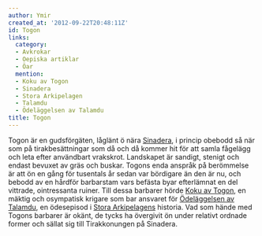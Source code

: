 ```yaml
---
author: Ymir
created_at: '2012-09-22T20:48:11Z'
id: Togon
links:
  category:
  - Avkrokar
  - Oepiska artiklar
  - Öar
  mention:
  - Koku av Togon
  - Sinadera
  - Stora Arkipelagen
  - Talamdu
  - Ödeläggelsen av Talamdu
title: Togon
---
```


Togon är en gudsförgäten, låglänt ö nära [Sinadera], i princip obebodd så när som på
tirakbesättningar som då och då kommer hit för att samla fågelägg och leta efter användbart
vrakskrot. Landskapet är sandigt, stenigt och endast bevuxet av gräs och buskar. Togons enda anspråk
på berömmelse är att ön en gång för tusentals år sedan var bördigare än den är nu, och bebodd av en
hårdför barbarstam vars befästa byar efterlämnat en del vittrade, ointressanta ruiner. Till dessa
barbarer hörde [Koku av Togon], en mäktig och osympatisk krigare som bar ansvaret för [Ödeläggelsen
av] [Talamdu], en ödesepisod i [Stora Arkipelagens] historia. Vad som hände med Togons barbarer är
okänt, de tycks ha övergivit ön under relativt ordnade former och sällat sig till Tirakkonungen på
Sinadera.

  [Sinadera]: Sinadera
  [Koku av Togon]: Koku_av_Togon
  [Ödeläggelsen av]: Ödeläggelsen_av_Talamdu
  [Talamdu]: Talamdu
  [Stora Arkipelagens]: Stora_Arkipelagen